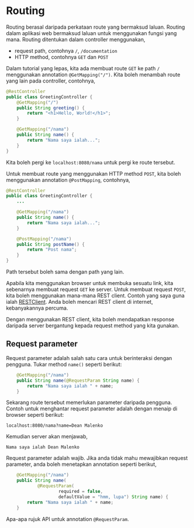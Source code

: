 # Routing

Routing berasal daripada perkataan route yang bermaksud laluan. Routing dalam
aplikasi web bermaksud laluan untuk menggunakan fungsi yang mana. Routing
ditentukan dalam controller menggunakan,

* request path, contohnya `/`, `/documentation`
* HTTP method, contohnya `GET` dan `POST`

Dalam tutorial yang lepas, kita ada membuat route `GET` ke path `/` menggunakan
annotation `@GetMapping("/")`. Kita boleh menambah route yang lain pada
controller, contohnya,

```java
@RestController
public class GreetingController {
    @GetMapping("/")
    public String greeting() {
        return "<h1>Hello, World!</h1>";
    }

    @GetMapping("/nama")
    public String name() {
        return "Nama saya ialah...";
    }
}
```

Kita boleh pergi ke `localhost:8080/nama` untuk pergi ke route tersebut.

Untuk membuat route yang menggunakan HTTP method `POST`, kita boleh menggunakan
annotation `@PostMapping`, contohnya,

```java
@RestController
public class GreetingController {
    ...

    @GetMapping("/nama")
    public String name() {
        return "Nama saya ialah...";
    }

    @PostMapping("/nama")
    public String postName() {
        return "Post nama";
    }
}
```

Path tersebut boleh sama dengan path yang lain.

Apabila kita menggunakan browser untuk membuka sesuatu link, kita sebenarnya
membuat request `GET` ke server. Untuk membuat request `POST`, kita boleh
menggunakan mana-mana REST client. Contoh yang saya guna ialah
[RESTClient](https://addons.mozilla.org/en-US/firefox/addon/restclient/). Anda
boleh mencari REST client di internet, kebanyakannya percuma.

Dengan menggunakan REST client, kita boleh mendapatkan response daripada server
bergantung kepada request method yang kita gunakan.

## Request parameter

Request parameter adalah salah satu cara untuk berinteraksi dengan pengguna.
Tukar method `name()` seperti berikut:

```java
    @GetMapping("/nama")
    public String name(@RequestParam String name) {
        return "Nama saya ialah " + name;
    }
```

Sekarang route tersebut memerlukan parameter daripada pengguna. Contoh untuk
menghantar request parameter adalah dengan menaip di browser seperti berikut:

```
localhost:8080/nama?name=Dean Malenko
```

Kemudian server akan menjawab,

```
Nama saya ialah Dean Malenko
```

Request parameter adalah wajib. Jika anda tidak mahu mewajibkan request
parameter, anda boleh menetapkan annotation seperti berikut,

```java
    @GetMapping("/nama")
    public String name(
            @RequestParam(
                    required = false,
                    defaultValue = "hmm, lupa") String name) {
        return "Nama saya ialah " + name;
    }
```

Apa-apa rujuk API untuk annotation `@RequestParam`.
